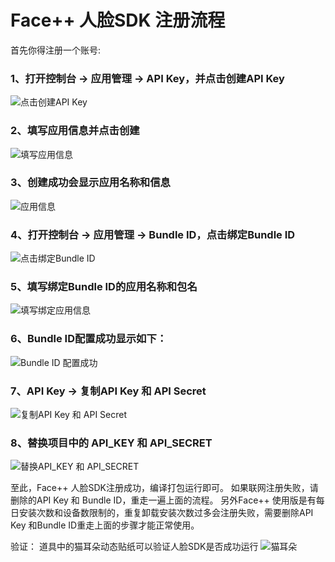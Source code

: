 # Face++ 人脸SDK 注册流程
首先你得注册一个账号:

### 1、打开控制台 -> 应用管理 -> API Key，并点击创建API Key
![点击创建API Key](https://github.com/CainKernel/CainCamera/blob/master/document/resources/facepp/facepp_register_01.png)

### 2、填写应用信息并点击创建
![填写应用信息](https://github.com/CainKernel/CainCamera/blob/master/document/resources/facepp/facepp_register_02.png)

### 3、创建成功会显示应用名称和信息
![应用信息](https://github.com/CainKernel/CainCamera/blob/master/document/resources/facepp/facepp_register_03.png)

### 4、打开控制台 -> 应用管理 -> Bundle ID，点击绑定Bundle ID
![点击绑定Bundle ID](https://github.com/CainKernel/CainCamera/blob/master/document/resources/facepp/facepp_register_04.png)

### 5、填写绑定Bundle ID的应用名称和包名
![填写绑定应用信息](https://github.com/CainKernel/CainCamera/blob/master/document/resources/facepp/facepp_register_05.png)

### 6、Bundle ID配置成功显示如下：
![Bundle ID 配置成功](https://github.com/CainKernel/CainCamera/blob/master/document/resources/facepp/facepp_register_06.png)

### 7、API Key -> 复制API Key 和 API Secret
![复制API Key 和 API Secret](https://github.com/CainKernel/CainCamera/blob/master/document/resources/facepp/facepp_register_07.png)

### 8、替换项目中的 API_KEY 和 API_SECRET
![替换API_KEY 和 API_SECRET](https://github.com/CainKernel/CainCamera/blob/master/document/resources/facepp/facepp_register_08.png)

至此，Face++ 人脸SDK注册成功，编译打包运行即可。
如果联网注册失败，请删除的API Key 和 Bundle ID，重走一遍上面的流程。
另外Face++ 使用版是有每日安装次数和设备数限制的，重复卸载安装次数过多会注册失败，需要删除API Key 和Bundle ID重走上面的步骤才能正常使用。

验证：
道具中的猫耳朵动态贴纸可以验证人脸SDK是否成功运行
![猫耳朵](https://github.com/CainKernel/CainCamera/blob/master/filterlibrary/src/main/assets/thumbs/resource/cat.png)
